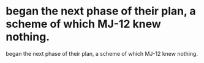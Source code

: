 # began the next phase of their plan, a scheme of which MJ-12 knew nothing.

began the next phase of their plan, a scheme of which MJ-12 knew nothing.